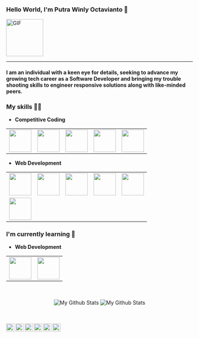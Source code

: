 ### Hello World, I'm Putra Winly Octavianto :rocket:

<img alt="GIF" src="https://media.giphy.com/media/Cmr1OMJ2FN0B2/giphy.gif" width = 100/>

---

#### I am an individual with a keen eye for details, seeking to advance my growing tech career as a Software Developer and bringing my trouble shooting skills to engineer responsive solutions along with like-minded peers.

### My skills :man_technologist:

- **Competitive Coding**
<table>
<tbody>
 <tr>
<td align="center" width="20%">
<img height=60px src="https://www.vectorlogo.zone/logos/php/php-ar21.svg"> 
</td>

<td align="center" width="20%">
<img height=60px src="https://www.vectorlogo.zone/logos/typescriptlang/typescriptlang-ar21.svg"> 
</td>

<td align="center" width="20%">
<img height=60px src="https://www.vectorlogo.zone/logos/java/java-ar21.svg"> 
</td>

<td align="center" width="20%">
<img height=60px src="https://www.vectorlogo.zone/logos/golang/golang-ar21.svg"> 
</td>
<td align="center" width="20%">
<img height=60px src="https://www.vectorlogo.zone/logos/dartlang/dartlang-ar21.svg"> 
</td>
</tr>
</tbody>
</table>

- **Web Development**
<table>
<tbody>
 <tr>
<td align="center" width="20%">
<img height=60px src="https://www.vectorlogo.zone/logos/laravel/laravel-ar21.svg"> 
</td>

<td align="center" width="20%">
<img height=60px src="https://www.vectorlogo.zone/logos/reactjs/reactjs-ar21.svg"> 
</td>

<td align="center" width="20%">
<img height=60px src="https://www.vectorlogo.zone/logos/springio/springio-ar21.svg"> 
</td>

<td align="center" width="20%">
<img height=60px src="https://www.vectorlogo.zone/logos/golang/golang-ar21.svg"> 
</td>

<td align="center" width="20%">
<img height=60px src="https://www.vectorlogo.zone/logos/nodejs/nodejs-ar21.svg"> 
</td>
</tr>
<tr>
<td align="center" width="20%">
<img height=60px src="https://www.vectorlogo.zone/logos/flutterio/flutterio-ar21.svg"> 
</td>
</tr>
</tbody>
</table>

### I'm currently learning :open_book:

- **Web Development**
<table>
<tbody>
 <tr>
<td align="center" width="50%">
<img height=60px src="https://www.vectorlogo.zone/logos/springio/springio-ar21.svg"> 
</td>
<td align="center" width="50%">
<img height=60px src="https://www.vectorlogo.zone/logos/reactjs/reactjs-ar21.svg"> 
</td>
</tr>
</tbody>
</table>

<br>
<p align="center">
<img align="center" src="https://github-readme-stats.vercel.app/api/top-langs/?username=PutraOktav&layout=compact&theme=radical" alt="My Github Stats">
<img align="center" src="https://github-readme-stats.vercel.app/api?username=PutraOktav&&show_icons=true&theme=radical&count_private=true&include_all_commits=true" alt="My Github Stats">
</p>

<br> <br>
<a href="https://twitter.com/nokttech">
<img align="left" alt="Shreya's Twitter" width="22px" src="https://cdn.jsdelivr.net/npm/simple-icons@v3/icons/twitter.svg" />
</a>
<a href="https://www.linkedin.com/in/putrawinlyoctavianto/">
<img align="left" alt="Shreya's LinkedIn" width="22px" src="https://cdn.jsdelivr.net/npm/simple-icons@v3/icons/linkedin.svg" />
</a>
<a href="https://github.com/PutraOktav">
<img align="left" alt="Shreya's Github" width="22px" src="https://cdn.jsdelivr.net/npm/simple-icons@v3/icons/github.svg" />
</a>
<a href="https://www.instagram.com/oktavtech/">
<img align="left" alt="Shreya's Instagram" width="22px" src="https://cdn.jsdelivr.net/npm/simple-icons@v3/icons/instagram.svg" />
</a>
<a href="https://www.facebook.com/putrawinlyoctavianto">
<img align="left" alt="Shreya's Facebook" width="22px" src="https://cdn.jsdelivr.net/npm/simple-icons@v3/icons/facebook.svg" />
</a>
<a href="https://www.hackerrank.com/putrawinlyoctavianto">
<img align="left" alt="Shreya's Hackerrank" width="22px" src="https://cdn.jsdelivr.net/npm/simple-icons@v3/icons/hackerrank.svg" />
</a>
<br><br>
